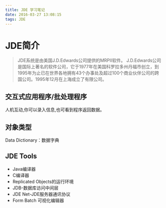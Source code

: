 ```yaml
---
title: JDE 学习笔记
date: 2016-03-27 13:08:15
tags: JDE
---
```

# JDE简介
>JDE系统是由美国J.D.Edwards公司提供的MRPII软件。
J.D.Edwards公司是国际上著名的软件公司，它于1977年在美国科罗拉多州丹福市创立，到1995年为止已在世界各地拥有43个办事处及超过100个商业伙伴公司的跨国公司。1995年12月在上海成立了有限公司。

## 交互式应用程序/批处理程序
人机互动,你可以录入信息,也可看到程序返回数据。

## 对象类型
Data Dictionary：数据字典
## JDE Tools
* Java编译器
* C编译器
* Replicated Objects的运行环境
* JDB-数据库访问中间层
* JDE Net-JDE服务器通讯协议
* Form Batch 可视化编辑器
